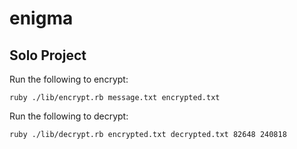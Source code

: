 # enigma
## Solo Project

Run the following to encrypt:

`ruby ./lib/encrypt.rb message.txt encrypted.txt`

Run the following to decrypt:

`ruby ./lib/decrypt.rb encrypted.txt decrypted.txt 82648 240818`
